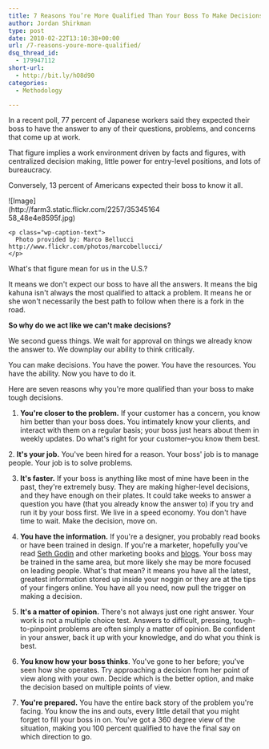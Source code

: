 ```yaml
---
title: 7 Reasons You’re More Qualified Than Your Boss To Make Decisions
author: Jordan Shirkman
type: post
date: 2010-02-22T13:10:38+00:00
url: /7-reasons-youre-more-qualified/
dsq_thread_id:
  - 179947112
short-url:
  - http://bit.ly/hO8d90
categories:
  - Methodology

---
```

In a recent poll, 77 percent of Japanese workers said they expected their boss to have the answer to any of their questions, problems, and concerns that come up at work.

That figure implies a work environment driven by facts and figures, with centralized decision making, little power for entry-level positions, and lots of bureaucracy.

Conversely, 13 percent of Americans expected their boss to know it all.

<div>
  <div style="width: 310px" class="wp-caption aligncenter">
    ![Image](http://farm3.static.flickr.com/2257/3534516458_48e4e8595f.jpg)
    
    <p class="wp-caption-text">
      Photo provided by: Marco Bellucci http://www.flickr.com/photos/marcobellucci/
    </p>
  </div>
</div>

<div id="_mcePaste">
  What's that figure mean for us in the U.S.?
</div>

It means we don't expect our boss to have all the answers. It means the big kahuna isn't always the most qualified to attack a problem. It means he or she won't necessarily the best path to follow when there is a fork in the road.

**So why do we act like we can't make decisions?**

We second guess things. We wait for approval on things we already know the answer to. We downplay our ability to think critically.

<div id="_mcePaste">
  You can make decisions. You have the power. You have the resources. You have the ability. Now you have to do it.
</div>

Here are seven reasons why you're more qualified than your boss to make tough decisions.

1. **You're closer to the problem.** If your customer has a concern, you know him better than your boss does. You intimately know your clients, and interact with them on a regular basis; your boss just hears about them in weekly updates. Do what's right for your customer&#8211;you know them best.

<div id="_mcePaste">
  2. <strong>It's your job.</strong> You've been hired for a reason. Your boss' job is to manage people. Your job is to solve problems.
</div>

3. **It's faster.** If your boss is anything like most of mine have been in the past, they're extremely busy. They are making higher-level decisions, and they have enough on their plates. It could take weeks to answer a question you have (that you already know the answer to) if you try and run it by your boss first. We live in a speed economy. You don't have time to wait. Make the decision, move on.

4. **You have the information.** If you're a designer, you probably read books or have been trained in design. If you're a marketer, hopefully you've read [Seth Godin](http://sethgodin.com) and other marketing books and [blogs](http://www.chrisbrogan.com/). Your boss may be trained in the same area, but more likely she may be more focused on leading people. What's that mean? it means you have all the latest, greatest information stored up inside your noggin or they are at the tips of your fingers online. You have all you need, now pull the trigger on making a decision.

5. **It's a matter of opinion.** There's not always just one right answer. Your work is not a multiple choice test. Answers to difficult, pressing, tough-to-pinpoint problems are often simply a matter of opinion. Be confident in your answer, back it up with your knowledge, and do what you think is best.

6. **You know how your boss thinks**. You've gone to her before; you've seen how she operates. Try approaching a decision from her point of view along with your own. Decide which is the better option, and make the decision based on multiple points of view.

7. **You're prepared.** You have the entire back story of the problem you're facing. You know the ins and outs, every little detail that you might forget to fill your boss in on. You've got a 360 degree view of the situation, making you 100 percent qualified to have the final say on which direction to go.

